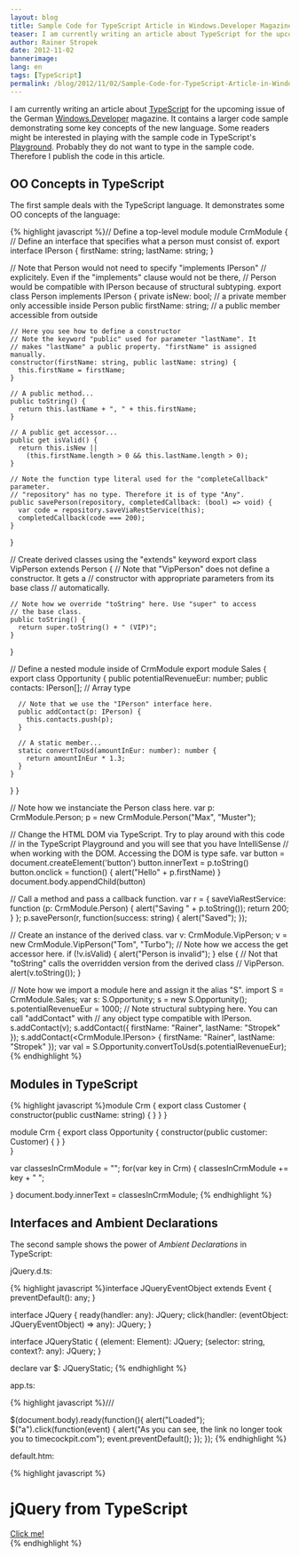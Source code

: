 ```yaml
---
layout: blog
title: Sample Code for TypeScript Article in Windows.Developer Magazine
teaser: I am currently writing an article about TypeScript for the upcoming issue of the German Windows.Developer magazine. It contains a larger code sample demonstrating some key concepts of the new language. 
author: Rainer Stropek
date: 2012-11-02
bannerimage: 
lang: en
tags: [TypeScript]
permalink: /blog/2012/11/02/Sample-Code-for-TypeScript-Article-in-WindowsDeveloper-Magazine
---
```


<p>I am currently writing an article about <a href="http://www.typescriptlang.org" target="_blank">TypeScript</a> for the upcoming issue of the German <a href="http://it-republik.de/dotnet/windowsdeveloper-ausgaben" target="_blank">Windows.Developer</a> magazine. It contains a larger code sample demonstrating some key concepts of the new language. Some readers might be interested in playing with the sample code in TypeScript's <a href="http://www.typescriptlang.org/Playground/" target="_blank">Playground</a>. Probably they do not want to type in the sample code. Therefore I publish the code in this article.</p><h2>OO Concepts in TypeScript</h2><p>The first sample deals with the TypeScript language. It demonstrates some OO concepts of the language:</p>{% highlight javascript %}// Define a top-level module
module CrmModule {
  // Define an interface that specifies what a person must consist of.
  export interface IPerson {
    firstName: string;
    lastName: string;
  }
  
  // Note that Person would not need to specify "implements IPerson" 
  // explicitely. Even if the "implements" clause would not be there, 
  // Person would be compatible with IPerson because of structural subtyping.
  export class Person implements IPerson {
    private isNew: bool;       // a private member only accessible inside Person
    public firstName: string;  // a public member accessible from outside
    
    // Here you see how to define a constructor
    // Note the keyword "public" used for parameter "lastName". It 
    // makes "lastName" a public property. "firstName" is assigned manually.
    constructor(firstName: string, public lastName: string) {
      this.firstName = firstName;
    }
    
    // A public method...
    public toString() {
      return this.lastName + ", " + this.firstName;
    }
    
    // A public get accessor...
    public get isValid() {
      return this.isNew || 
        (this.firstName.length > 0 && this.lastName.length > 0);
    }
    
    // Note the function type literal used for the "completeCallback" parameter.
    // "repository" has no type. Therefore it is of type "Any".
    public savePerson(repository, completedCallback: (bool) => void) {
      var code = repository.saveViaRestService(this);
      completedCallback(code === 200);
    }
  }
  
  // Create derived classes using the "extends" keyword
  export class VipPerson extends Person {
    // Note that "VipPerson" does not define a constructor. It gets a
    // constructor with appropriate parameters from its base class
    // automatically.
    
    // Note how we override "toString" here. Use "super" to access 
    // the base class.
    public toString() {
      return super.toString() + " (VIP)";
    }
  }
  
  // Define a nested module inside of CrmModule
  export module Sales {
    export class Opportunity {
      public potentialRevenueEur: number;
      public contacts: IPerson[];      // Array type
      
      // Note that we use the "IPerson" interface here.
      public addContact(p: IPerson) {
        this.contacts.push(p);
      }
      
      // A static member...
      static convertToUsd(amountInEur: number): number {
        return amountInEur * 1.3;
      }
    }
  }
}

// Note how we instanciate the Person class here.
var p: CrmModule.Person;
p = new CrmModule.Person("Max", "Muster");

// Change the HTML DOM via TypeScript. Try to play around with this code
// in the TypeScript Playground and you will see that you have IntelliSense
// when working with the DOM. Accessing the DOM is type safe.
var button = document.createElement('button')
button.innerText = p.toString()
button.onclick = function() {
  alert("Hello" + p.firstName)
}
document.body.appendChild(button)

// Call a method and pass a callback function.
var r = { 
  saveViaRestService: function (p: CrmModule.Person) {
    alert("Saving " + p.toString());
    return 200;
  }
};
p.savePerson(r, function(success: string) { alert("Saved"); });

// Create an instance of the derived class.
var v: CrmModule.VipPerson;
v = new CrmModule.VipPerson("Tom", "Turbo");
// Note how we access the get accessor here.
if (!v.isValid) {
  alert("Person is invalid");
}
else {
  // Not that "toString" calls the overridden version from the derived class
  // VipPerson.
  alert(v.toString());
}

// Note how we import a module here and assign it the alias "S".
import S = CrmModule.Sales;
var s: S.Opportunity;
s = new S.Opportunity();
s.potentialRevenueEur = 1000;
// Note structural subtyping here. You can call "addContact" with 
// any object type compatible with IPerson.
s.addContact(v);
s.addContact({ firstName: "Rainer", lastName: "Stropek" });
s.addContact(<CrmModule.IPerson> { firstName: "Rainer", lastName: "Stropek" });
var val = S.Opportunity.convertToUsd(s.potentialRevenueEur);
{% endhighlight %}<h2>Modules in TypeScript</h2>{% highlight javascript %}module Crm {
    export class Customer {
        constructor(public custName: string) {
        }
    }
}

module Crm {
    export class Opportunity {
        constructor(public customer: Customer) {
        }
    }    
}

var classesInCrmModule = "";
for(var key in Crm)
{
     classesInCrmModule += key + " ";
     
}
document.body.innerText = classesInCrmModule;
{% endhighlight %}<h2>Interfaces and Ambient Declarations</h2><p>The second sample shows the power of <em>Ambient Declarations</em> in TypeScript:</p><p>jQuery.d.ts:</p>{% highlight javascript %}interface JQueryEventObject extends Event {
  preventDefault(): any;
}

interface JQuery {
  ready(handler: any): JQuery;
  click(handler: (eventObject: JQueryEventObject) => any): JQuery;
}

interface JQueryStatic {
  (element: Element): JQuery;
  (selector: string, context?: any): JQuery;
}

declare var $: JQueryStatic;
{% endhighlight %}<p>app.ts:</p>{% highlight javascript %}/// <reference path="jQuery.d.ts" />

$(document.body).ready(function(){
    alert("Loaded");
    $("a").click(function(event) {
        alert("As you can see, the link no longer took you to timecockpit.com");
        event.preventDefault();
   });
});
{% endhighlight %}<p>default.htm:</p>{% highlight javascript %}<!DOCTYPE html>
<html lang="en" xmlns="http://www.w3.org/1999/xhtml">
<head>
    <meta charset="utf-8" />
    <title>jQuery from TypeScript</title>
    <link rel="stylesheet" href="app.css" type="text/css" />
    <script src="//ajax.googleapis.com/ajax/libs/jquery/1.8.2/jquery.min.js"></script>
    <script src="app.js"></script>
</head>
<body>
    <h1>jQuery from TypeScript</h1>
    <div id="content">
        <a href="http://www.timecockpit.com">Click me!</a>
    </div>
</body>
</html>{% endhighlight %}